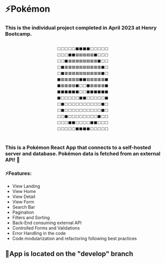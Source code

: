 <h1>⚡Pokémon</h1> 
<span></span>

<h3>This is the individual project completed in April 2023 at Henry Bootcamp.</h3>
<div align="center">  
<pre>
<code>
⬜⬜⬜⬜⬜⬛⬛⬛⬛⬜⬜⬜⬜⬜
⬜⬜⬜⬛⬛🟥🟥🟥🟥🟥⬛⬜⬜⬜
⬜⬜⬛🟥🟥🟥🟥🟥🟥🟥🟥⬛⬜⬜
⬜⬛🟥🟥🟥🟥🟥🟥🟥🟥🟥🟥⬛⬜
⬜⬛🟥🟥🟥🟥🟥🟥🟥🟥🟥🟥⬛⬜
⬛🟥🟥🟥🟥🟥⬛⬛🟥🟥🟥🟥🟥⬛
⬛🟥🟥🟥🟥⬛⬜⬜⬛🟥🟥🟥🟥⬛
⬛⬛⬛⬛⬛⬛⬜⬜⬛⬛⬛⬛⬛⬛
⬛⬜⬜⬜⬜⬜⬛⬛⬜⬜⬜⬜⬜⬛
⬜⬛⬜⬜⬜⬜⬜⬜⬜⬜⬜⬜⬛⬜
⬜⬛⬜⬜⬜⬜⬜⬜⬜⬜⬜⬜⬛⬜
⬜⬜⬛⬜⬜⬜⬜⬜⬜⬜⬜⬛⬜⬜
⬜⬜⬜⬛⬛⬜⬜⬜⬜⬛⬛⬜⬜⬜
⬜⬜⬜⬜⬜⬛⬛⬛⬛⬜⬜⬜⬜⬜
</code>
</pre>
</div>  

<h3>This is a Pokémon React App that connects to a self-hosted server and database. Pokémon data is fetched from an external API! 🤯</h3>
 
<span>
<h3>⚡Features:</h3>
</span>

<ul>
<li>View Landing</li>
<li>View Home</li>
<li>View Detail</li>
<li>View Form</li>
<li>Search Bar</li>
<li>Pagination</li>
<li>Filters and Sorting</li>
<li>Back-End consuming external API</li>
<li>Controlled Forms and Validations</li>
<li>Error Handling in the code</li>
<li>Code modularization and refactoring following best practices</li>
</ul>

<span><h2>🔎App is located on the "develop" branch</h2></span>
